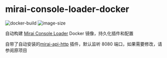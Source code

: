 # mirai-console-loader-docker

![docker-build](https://img.shields.io/docker/automated/kagurazakanyaa/mcl)
![image-size](https://img.shields.io/docker/image-size/kagurazakanyaa/mcl/latest)

自动构建 [Mirai Console Loader](https://github.com/iTXTech/mirai-console-loader) Docker 镜像，持久化插件和配置

自带了自动安装的[mirai-api-http](https://github.com/project-mirai/mirai-api-http) 插件，默认监听 8080 端口，如果需要修改，请参阅原项目
